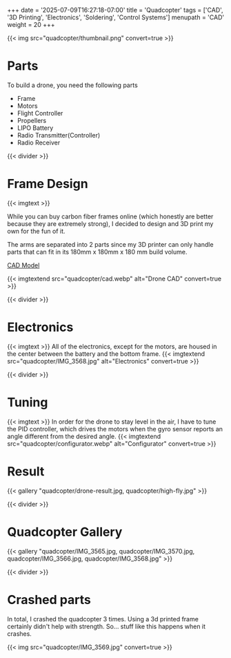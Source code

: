+++
date = '2025-07-09T16:27:18-07:00'
title = 'Quadcopter'
tags = ['CAD', '3D Printing', 'Electronics', 'Soldering', 'Control Systems']
menupath = 'CAD'
weight = 20
+++

{{< img src="quadcopter/thumbnail.png" convert=true >}}

# Parts 

To build a drone, you need the following parts

 - Frame
 - Motors
 - Flight Controller
 - Propellers
 - LIPO Battery
 - Radio Transmitter(Controller)
 - Radio Receiver

{{< divider >}}

# Frame Design

{{< imgtext >}}

While you can buy carbon fiber frames online (which honestly are better because they are extremely strong), I decided to design and 3D print my own for the fun of it.

The arms are separated into 2 parts since my 3D printer can only handle parts that can fit in its 180mm x 180mm x 180 mm build volume.

[CAD Model](https://cad.onshape.com/documents/866ab9c6caf4ef0d556cf74f/w/afbfc1b3f894fb35a03c55d7/e/7ede20e92695a272f2da970b)

{{< imgtextend src="quadcopter/cad.webp" alt="Drone CAD" convert=true >}}

{{< divider >}}

# Electronics 
{{< imgtext >}}
All of the electronics, except for the motors, are housed in the center between the battery and the bottom frame.
{{< imgtextend src="quadcopter/IMG_3568.jpg" alt="Electronics" convert=true >}}

{{< divider >}}

# Tuning 
{{< imgtext >}}
In order for the drone to stay level in the air, I have to tune the PID controller, which drives the motors when the gyro sensor reports an angle different from the desired angle.
{{< imgtextend src="quadcopter/configurator.webp" alt="Configurator" convert=true >}}

# Result
{{< gallery "quadcopter/drone-result.jpg, quadcopter/high-fly.jpg" >}}

{{< divider >}}

# Quadcopter Gallery
{{< gallery "quadcopter/IMG_3565.jpg, quadcopter/IMG_3570.jpg, quadcopter/IMG_3566.jpg, quadcopter/IMG_3568.jpg" >}}

{{< divider >}}

# Crashed parts 

In total, I crashed the quadcopter 3 times. Using a 3d printed frame certainly didn't help with strength. So... stuff like this happens when it crashes. 

{{< img src="quadcopter/IMG_3569.jpg" convert=true  >}}
